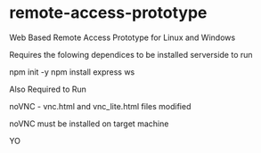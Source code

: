 # remote-access-prototype

Web Based Remote Access Prototype for Linux and Windows


Requires the folowing dependices to be installed serverside to run

npm init -y
npm install express ws


Also Required to Run

noVNC - vnc.html and vnc_lite.html files modified

noVNC must be installed on target machine

YO
